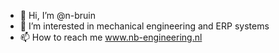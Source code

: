 - 👋 Hi, I’m @n-bruin
- 👀 I’m interested in mechanical engineering and ERP systems
- 📫 How to reach me www.nb-engineering.nl

<!---
n-bruin/n-bruin is a ✨ special ✨ repository because its `README.md` (this file) appears on your GitHub profile.
You can click the Preview link to take a look at your changes.
--->
